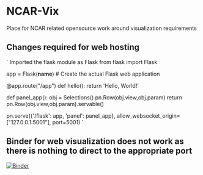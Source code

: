# NCAR-Vix
Place for NCAR related opensource work around visualization requirements

## **Changes required for web hosting**
`
Imported the flask module as Flask
from flask import Flask 

app = Flask(__name__)   # Create the actual Flask web application

@app.route("/app") 
def hello(): 
    return 'Hello, World!'

def panel_app():
    obj = Selections()
    pn.Row(obj.view,obj.param)
    return pn.Row(obj.view,obj.param).servable()

pn.serve({'/flask': app, 'panel': panel_app}, allow_websocket_origin=["127.0.0.1:5001"], port=5001)
`
## **Binder for web visualization does not work as there is nothing to direct to the appropriate port**
[![Binder](https://mybinder.org/badge_logo.svg)](https://mybinder.org/v2/gh/NicholasCote/NCAR-viz/HEAD)